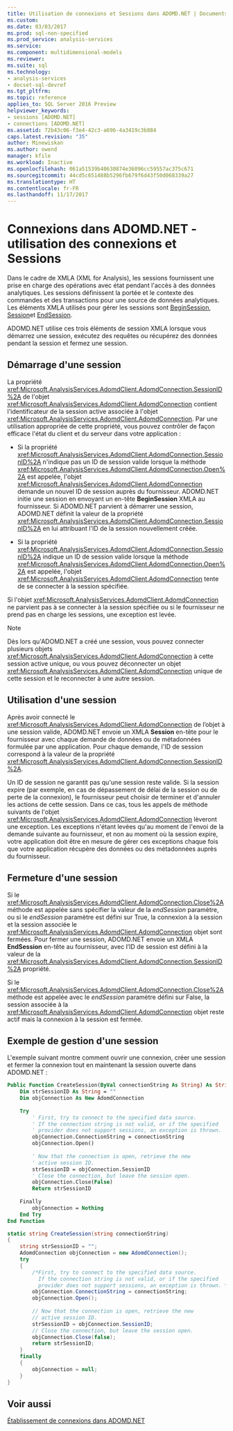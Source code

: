 ```yaml
---
title: Utilisation de connexions et Sessions dans ADOMD.NET | Documents Microsoft
ms.custom: 
ms.date: 03/03/2017
ms.prod: sql-non-specified
ms.prod_service: analysis-services
ms.service: 
ms.component: multidimensional-models
ms.reviewer: 
ms.suite: sql
ms.technology:
- analysis-services
- docset-sql-devref
ms.tgt_pltfrm: 
ms.topic: reference
applies_to: SQL Server 2016 Preview
helpviewer_keywords:
- sessions [ADOMD.NET]
- connections [ADOMD.NET]
ms.assetid: 72b43c06-f3e4-42c3-a696-4a3419c3b884
caps.latest.revision: "35"
author: Minewiskan
ms.author: owend
manager: kfile
ms.workload: Inactive
ms.openlocfilehash: 061a51539b40630874e36096cc59557ac375c671
ms.sourcegitcommit: 44cd5c651488b5296fb679f6d43f50d068339a27
ms.translationtype: HT
ms.contentlocale: fr-FR
ms.lasthandoff: 11/17/2017
---
```

# <a name="connections-in-adomdnet---working-with-connections-and-sessions"></a>Connexions dans ADOMD.NET - utilisation des connexions et Sessions
  Dans le cadre de XMLA (XML for Analysis), les sessions fournissent une prise en charge des opérations avec état pendant l'accès à des données analytiques. Les sessions définissent la portée et le contexte des commandes et des transactions pour une source de données analytiques. Les éléments XMLA utilisés pour gérer les sessions sont [BeginSession](../../analysis-services/xmla/xml-elements-headers/beginsession-element-xmla.md), [Session](../../analysis-services/xmla/xml-elements-headers/session-element-xmla.md)et [EndSession](../../analysis-services/xmla/xml-elements-headers/endsession-element-xmla.md).  
  
 ADOMD.NET utilise ces trois éléments de session XMLA lorsque vous démarrez une session, exécutez des requêtes ou récupérez des données pendant la session et fermez une session.  
  
## <a name="starting-a-session"></a>Démarrage d'une session  
 La propriété <xref:Microsoft.AnalysisServices.AdomdClient.AdomdConnection.SessionID%2A> de l'objet <xref:Microsoft.AnalysisServices.AdomdClient.AdomdConnection> contient l'identificateur de la session active associée à l'objet <xref:Microsoft.AnalysisServices.AdomdClient.AdomdConnection>. Par une utilisation appropriée de cette propriété, vous pouvez contrôler de façon efficace l'état du client et du serveur dans votre application :  
  
-   Si la propriété <xref:Microsoft.AnalysisServices.AdomdClient.AdomdConnection.SessionID%2A> n'indique pas un ID de session valide lorsque la méthode <xref:Microsoft.AnalysisServices.AdomdClient.AdomdConnection.Open%2A> est appelée, l'objet <xref:Microsoft.AnalysisServices.AdomdClient.AdomdConnection> demande un nouvel ID de session auprès du fournisseur. ADOMD.NET initie une session en envoyant un en-tête **BeginSession** XMLA au fournisseur. Si ADOMD.NET parvient à démarrer une session, ADOMD.NET définit la valeur de la propriété <xref:Microsoft.AnalysisServices.AdomdClient.AdomdConnection.SessionID%2A> en lui attribuant l'ID de la session nouvellement créée.  
  
-   Si la propriété <xref:Microsoft.AnalysisServices.AdomdClient.AdomdConnection.SessionID%2A> indique un ID de session valide lorsque la méthode <xref:Microsoft.AnalysisServices.AdomdClient.AdomdConnection.Open%2A> est appelée, l'objet <xref:Microsoft.AnalysisServices.AdomdClient.AdomdConnection> tente de se connecter à la session spécifiée.  
  
 Si l'objet <xref:Microsoft.AnalysisServices.AdomdClient.AdomdConnection> ne parvient pas à se connecter à la session spécifiée ou si le fournisseur ne prend pas en charge les sessions, une exception est levée.  
  
> [!NOTE]  
>  Dès lors qu'ADOMD.NET a créé une session, vous pouvez connecter plusieurs objets <xref:Microsoft.AnalysisServices.AdomdClient.AdomdConnection> à cette session active unique, ou vous pouvez déconnecter un objet <xref:Microsoft.AnalysisServices.AdomdClient.AdomdConnection> unique de cette session et le reconnecter à une autre session.  
  
## <a name="working-in-a-session"></a>Utilisation d'une session  
 Après avoir connecté le <xref:Microsoft.AnalysisServices.AdomdClient.AdomdConnection> de l’objet à une session valide, ADOMD.NET envoie un XMLA **Session** en-tête pour le fournisseur avec chaque demande de données ou de métadonnées formulée par une application. Pour chaque demande, l'ID de session correspond à la valeur de la propriété <xref:Microsoft.AnalysisServices.AdomdClient.AdomdConnection.SessionID%2A>.  
  
 Un ID de session ne garantit pas qu'une session reste valide. Si la session expire (par exemple, en cas de dépassement de délai de la session ou de perte de la connexion), le fournisseur peut choisir de terminer et d'annuler les actions de cette session. Dans ce cas, tous les appels de méthode suivants de l'objet <xref:Microsoft.AnalysisServices.AdomdClient.AdomdConnection> lèveront une exception. Les exceptions n'étant levées qu'au moment de l'envoi de la demande suivante au fournisseur, et non au moment où la session expire, votre application doit être en mesure de gérer ces exceptions chaque fois que votre application récupère des données ou des métadonnées auprès du fournisseur.  
  
## <a name="closing-a-session"></a>Fermeture d'une session  
 Si le <xref:Microsoft.AnalysisServices.AdomdClient.AdomdConnection.Close%2A> méthode est appelée sans spécifier la valeur de la *endSession* paramètre, ou si le *endSession* paramètre est défini sur True, la connexion à la session et la session associée le <xref:Microsoft.AnalysisServices.AdomdClient.AdomdConnection> objet sont fermées. Pour fermer une session, ADOMD.NET envoie un XMLA **EndSession** en-tête au fournisseur, avec l’ID de session est défini à la valeur de la <xref:Microsoft.AnalysisServices.AdomdClient.AdomdConnection.SessionID%2A> propriété.  
  
 Si le <xref:Microsoft.AnalysisServices.AdomdClient.AdomdConnection.Close%2A> méthode est appelée avec le *endSession* paramètre défini sur False, la session associée à la <xref:Microsoft.AnalysisServices.AdomdClient.AdomdConnection> objet reste actif mais la connexion à la session est fermée.  
  
## <a name="example-of-managing-a-session"></a>Exemple de gestion d'une session  
 L'exemple suivant montre comment ouvrir une connexion, créer une session et fermer la connexion tout en maintenant la session ouverte dans ADOMD.NET :  
  
```vb  
Public Function CreateSession(ByVal connectionString As String) As String  
    Dim strSessionID As String = ""  
    Dim objConnection As New AdomdConnection  
  
    Try  
        ' First, try to connect to the specified data source.  
        ' If the connection string is not valid, or if the specified  
        ' provider does not support sessions, an exception is thrown.  
        objConnection.ConnectionString = connectionString  
        objConnection.Open()  
  
        ' Now that the connection is open, retrieve the new  
        ' active session ID.  
        strSessionID = objConnection.SessionID  
        ' Close the connection, but leave the session open.  
        objConnection.Close(False)  
        Return strSessionID  
  
    Finally  
        objConnection = Nothing  
    End Try  
End Function  
```  
  
```csharp  
static string CreateSession(string connectionString)  
{  
    string strSessionID = "";  
    AdomdConnection objConnection = new AdomdConnection();  
    try  
    {  
        /*First, try to connect to the specified data source.  
          If the connection string is not valid, or if the specified  
          provider does not support sessions, an exception is thrown. */  
        objConnection.ConnectionString = connectionString;  
        objConnection.Open();  
  
        // Now that the connection is open, retrieve the new  
        // active session ID.  
        strSessionID = objConnection.SessionID;  
        // Close the connection, but leave the session open.  
        objConnection.Close(false);  
        return strSessionID;  
    }  
    finally  
    {  
        objConnection = null;  
    }  
}  
```  
  
## <a name="see-also"></a>Voir aussi  
 [Établissement de connexions dans ADOMD.NET](../../analysis-services/multidimensional-models-adomd-net-client/connections-in-adomd-net.md)  
  
  
